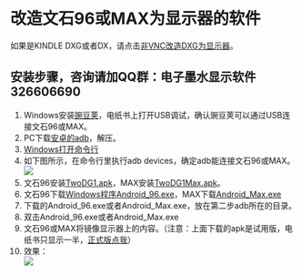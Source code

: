 # 改造文石96或MAX为显示器的软件 #
如果是KINDLE DXG或者DX，请点击[非VNC改造DXG为显示器](https://github.com/nahtethan/dxg-display/blob/master/DXG.md)。
## 安装步骤，咨询请加QQ群：电子墨水显示软件 326606690 ##
1. Windows安装[豌豆荚](http://mir.wandoujia.com/getwdj/homepage_)，电纸书上打开USB调试，确认豌豆荚可以通过USB连接文石96或MAX。
2. PC下载[安卓的adb](https://raw.githubusercontent.com/nahtethan/dxg-display/master/00-binary/adb.zip)，解压。
3. [Windows打开命令行](http://jingyan.baidu.com/article/a501d80ce26fecec630f5ee0.html)
4. 如下图所示，在命令行里执行adb devices，确定adb能连接文石96或MAX。  
![](https://github.com/nahtethan/dxg-display/blob/master/99-pictures/adb.jpg)
5. 文石96安装[TwoDG1.apk](https://raw.githubusercontent.com/nahtethan/dxg-display/master/00-binary/TwoDG1.apk)，MAX安装[TwoDG1Max.apk](https://raw.githubusercontent.com/nahtethan/dxg-display/master/00-binary/TwoDG1Max.apk)。
6. 文石96下载[Windows程序Android_96.exe](http://pan.baidu.com/s/1hs7KFBm)，MAX下载[Android_Max.exe](http://pan.baidu.com/s/1dFdz5k9)
7. 下载的Android_96.exe或者Android_Max.exe，放在第二步adb所在的目录。
8. 双击Android_96.exe或者Android_Max.exe
9. 文石96或MAX将镜像显示器上的内容。（注意：上面下载的apk是试用版，电纸书只显示一半，[正式版点我](https://item.taobao.com/item.htm?id=520024244524)）
10. 效果：  
![](https://github.com/nahtethan/dxg-display/blob/master/99-pictures/max.jpg)
